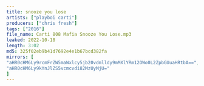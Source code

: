 ```yaml
---
title: snooze you lose
artists: ["playboi carti"]
producers: ["chris fresh"]
tags: ["2016"]
file_name: Carti 808 Mafia Snooze You Lose.mp3
leaked: 2022-10-18
length: 3:02
md5: 325f02eb9b41d7692e4e1b67bcd382fa
mirrors: [
"aHR0cHM6Ly9rcmFrZW5maWxlcy5jb20vdmlldy9mMXlYRm12OWo0L2ZpbGUuaHRtbA==",
"aHR0cHM6Ly9kYnJlZS5vcmcvdi82MzUyMjU="
]
---
```

